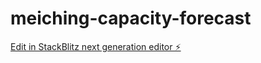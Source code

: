 # meiching-capacity-forecast

[Edit in StackBlitz next generation editor ⚡️](https://stackblitz.com/~/github.com/meichingko/meiching-capacity-forecast)